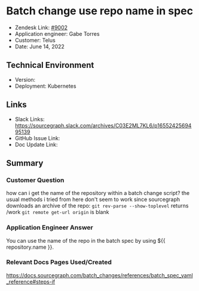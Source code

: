 # Batch change use repo name in spec <!-- Ticket Title  Hint: include keywords to make it searchable -->

- Zendesk Link: [#9002](https://sourcegraph.zendesk.com/agent/tickets/9002)
- Application engineer: Gabe Torres
- Customer: Telus <!-- Redact if this contains personally identifying information -->
- Date: June 14, 2022

<!-- Data populated from integration, speak to Ben Gordon or Michael Bali if not working -->
<!-- During Internal team trial, fill missing data manually (we are waiting for all data to sync) -->

## Technical Environment
- Version: ​
- Deployment: Kubernetes


## Links
<!-- Data for application engineer manual entry -->
- Slack Links: https://sourcegraph.slack.com/archives/C03E2ML7KL6/p1655242569495139 
- GitHub Issue Link:
- Doc Update Link:

## Summary
### Customer Question
how can i get the name of the repository within a batch change script?
the usual methods i tried from here don't seem to work since sourcegraph downloads an archive of the repo: `git rev-parse --show-toplevel` returns /work
`git remote get-url origin` is blank

### Application Engineer Answer
You can use the name of the repo in the batch spec by using ${{ repository.name }}.

### Relevant Docs Pages Used/Created
https://docs.sourcegraph.com/batch_changes/references/batch_spec_yaml_reference#steps-if 

<!-- Once complete, upload a copy to https://github.com/sourcegraph/support-tools-internal/tree/main/resolved-tickets as a .md file -->
<!-- Name the file 9002.md -->
